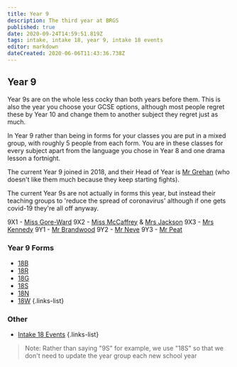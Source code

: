 ```yaml
---
title: Year 9
description: The third year at BRGS
published: true
date: 2020-09-24T14:59:51.819Z
tags: intake, intake 18, year 9, intake 18 events
editor: markdown
dateCreated: 2020-06-06T11:43:36.738Z
---
```


## Year 9
Year 9s are on the whole less cocky than both years before them. This is also the year you choose your GCSE options, although most people regret these by Year 10 and change them to another subject they regret just as much.

In Year 9 rather than being in forms for your classes you are put in a mixed group, with roughly 5 people from each form. You are in these classes for every subject apart from the language you chose in Year 8 and one drama lesson a fortnight.

The current Year 9 joined in 2018, and their Head of Year is [Mr Grehan](/teachers/mr-grehan) (who doesn't like them much because they keep starting fights).

The current Year 9s are not actually in forms this year, but instead their teaching groups to 'reduce the spread of coronavirus' although if one gets covid-19 they're all off anyway.

9X1 - [Miss Gore-Ward](/teachers/miss-gore-ward)
9X2 - [Miss McCaffrey](/teachers/miss-mccaffrey) & [Mrs Jackson](/teachers/mrs-jackson)
9X3 - [Mrs Kennedy](/teachers/mrs-kennedy)
9Y1 - [Mr Brandwood](/teachers/mr-brandwood)
9Y2 - [Mr Neve](/teachers/mr-neve)
9Y3 - [Mr Peat](/teachers/mr-peat)

 
 ### Year 9 Forms
 - [18B](/students/intake18/b)
 - [18R](/students/intake18/r)
 - [18G](/students/intake18/g)
 - [18S](/students/intake18/s)
 - [18N](/students/intake18/n)
 - [18W](/students/intake18/w)
 {.links-list}

 ### Other
 - [Intake 18 Events](/students/intake18/events)
 {.links-list}
 
 > Note:  Rather than saying "9S" for example, we use "18S" so that we don't need to update the year group each new school year
